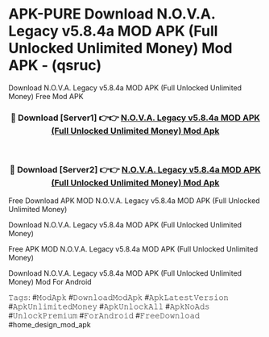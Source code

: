 # APK-PURE Download N.O.V.A. Legacy v5.8.4a MOD APK (Full Unlocked Unlimited Money) Mod APK - (qsruc)
Download N.O.V.A. Legacy v5.8.4a MOD APK (Full Unlocked Unlimited Money) Free Mod APK

<div align="center">
<h3>🔴 Download [Server1] 👉👉 <a href="https://apk-comot.site?title=N.O.V.A._Legacy_v5.8.4a_MOD_APK_(Full_Unlocked_Unlimited_Money)">N.O.V.A. Legacy v5.8.4a MOD APK (Full Unlocked Unlimited Money) Mod Apk</a></h3><br>

<h3>🔴 Download [Server2] 👉👉 <a href="https://apk-comot.site?title=N.O.V.A._Legacy_v5.8.4a_MOD_APK_(Full_Unlocked_Unlimited_Money)">N.O.V.A. Legacy v5.8.4a MOD APK (Full Unlocked Unlimited Money) Mod Apk</a></h3>
</div>


Free Download APK MOD N.O.V.A. Legacy v5.8.4a MOD APK (Full Unlocked Unlimited Money)

Download N.O.V.A. Legacy v5.8.4a MOD APK (Full Unlocked Unlimited Money) 

Free APK MOD N.O.V.A. Legacy v5.8.4a MOD APK (Full Unlocked Unlimited Money) 

Download N.O.V.A. Legacy v5.8.4a MOD APK (Full Unlocked Unlimited Money) Mod For Android

𝚃𝚊𝚐𝚜: #𝙼𝚘𝚍𝙰𝚙𝚔 #𝙳𝚘𝚠𝚗𝚕𝚘𝚊𝚍𝙼𝚘𝚍𝙰𝚙𝚔 #𝙰𝚙𝚔𝙻𝚊𝚝𝚎𝚜𝚝𝚅𝚎𝚛𝚜𝚒𝚘𝚗 #𝙰𝚙𝚔𝚄𝚗𝚕𝚒𝚖𝚒𝚝𝚎𝚍𝙼𝚘𝚗𝚎𝚢 #𝙰𝚙𝚔𝚄𝚗𝚕𝚘𝚌𝚔𝙰𝚕𝚕 #𝙰𝚙𝚔𝙽𝚘𝙰𝚍𝚜 #𝚄𝚗𝚕𝚘𝚌𝚔𝙿𝚛𝚎𝚖𝚒𝚞𝚖 #𝙵𝚘𝚛𝙰𝚗𝚍𝚛𝚘𝚒𝚍 #𝙵𝚛𝚎𝚎𝙳𝚘𝚠𝚗𝚕𝚘𝚊𝚍 #home_design_mod_apk